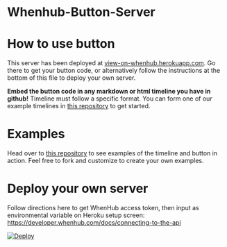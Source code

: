 Whenhub-Button-Server
===========

# How to use button

This server has been deployed at <a href='http://view-on-whenhub.herokuapp.com/'>view-on-whenhub.herokuapp.com</a>. Go there to get your button code, or alternatively follow the instructions at the bottom of this file to deploy your own server.

<b>Embed the button code in any markdown or html timeline you have in github!</b> Timeline must follow a specific format. You can form one of our example timelines in <a href='https://github.com/emeth-/whenhub-button-examples'>this repository</a> to get started.

# Examples

Head over to <a href='https://github.com/emeth-/whenhub-button-examples'>this repository</a> to see examples of the timeline and button in action. Feel free to fork and customize to create your own examples.

# Deploy your own server

Follow directions here to get WhenHub access token, then input as environmental variable on Heroku setup screen:
https://developer.whenhub.com/docs/connecting-to-the-api

[![Deploy](https://www.herokucdn.com/deploy/button.svg)](https://heroku.com/deploy)


